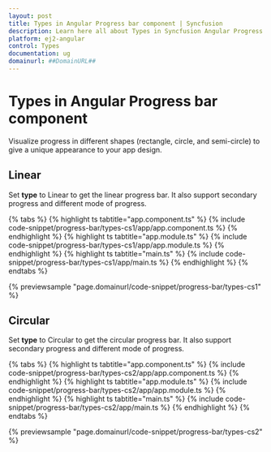 ```yaml
---
layout: post
title: Types in Angular Progress bar component | Syncfusion
description: Learn here all about Types in Syncfusion Angular Progress bar component of Syncfusion Essential JS 2 and more.
platform: ej2-angular
control: Types 
documentation: ug
domainurl: ##DomainURL##
---
```

# Types in Angular Progress bar component

Visualize progress in different shapes (rectangle, circle, and semi-circle) to give a unique appearance to your app design.

## Linear

Set **type** to Linear to get the linear progress bar. It also support secondary progress and different mode of progress.

{% tabs %}
{% highlight ts tabtitle="app.component.ts" %}
{% include code-snippet/progress-bar/types-cs1/app/app.component.ts %}
{% endhighlight %}
{% highlight ts tabtitle="app.module.ts" %}
{% include code-snippet/progress-bar/types-cs1/app/app.module.ts %}
{% endhighlight %}
{% highlight ts tabtitle="main.ts" %}
{% include code-snippet/progress-bar/types-cs1/app/main.ts %}
{% endhighlight %}
{% endtabs %}
  
{% previewsample "page.domainurl/code-snippet/progress-bar/types-cs1" %}

## Circular

Set **type** to Circular to get the circular progress bar. It also support secondary progress and different mode of progress.

{% tabs %}
{% highlight ts tabtitle="app.component.ts" %}
{% include code-snippet/progress-bar/types-cs2/app/app.component.ts %}
{% endhighlight %}
{% highlight ts tabtitle="app.module.ts" %}
{% include code-snippet/progress-bar/types-cs2/app/app.module.ts %}
{% endhighlight %}
{% highlight ts tabtitle="main.ts" %}
{% include code-snippet/progress-bar/types-cs2/app/main.ts %}
{% endhighlight %}
{% endtabs %}
  
{% previewsample "page.domainurl/code-snippet/progress-bar/types-cs2" %}